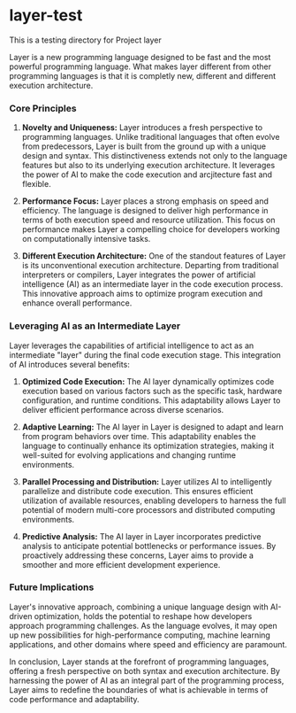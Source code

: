 # layer-test
This is a testing directory for Project layer

Layer is a new programming language designed to be fast and the most powerful programming language.
What makes layer different from other programming languages is that it is completly new, different
and different execution architecture.

### Core Principles

1. **Novelty and Uniqueness:**
   Layer introduces a fresh perspective to programming languages. Unlike traditional languages that often evolve from predecessors, Layer is built from the ground up with a unique design and syntax. This distinctiveness extends not only to the language features but also to its underlying execution architecture. It leverages the power of AI to make the code execution and arcjitecture fast and flexible.

2. **Performance Focus:**
   Layer places a strong emphasis on speed and efficiency. The language is designed to deliver high performance in terms of both execution speed and resource utilization. This focus on performance makes Layer a compelling choice for developers working on computationally intensive tasks.

3. **Different Execution Architecture:**
   One of the standout features of Layer is its unconventional execution architecture. Departing from traditional interpreters or compilers, Layer integrates the power of artificial intelligence (AI) as an intermediate layer in the code execution process. This innovative approach aims to optimize program execution and enhance overall performance.

### Leveraging AI as an Intermediate Layer

Layer leverages the capabilities of artificial intelligence to act as an intermediate "layer" during the final code execution stage. This integration of AI introduces several benefits:

1. **Optimized Code Execution:**
   The AI layer dynamically optimizes code execution based on various factors such as the specific task, hardware configuration, and runtime conditions. This adaptability allows Layer to deliver efficient performance across diverse scenarios.

2. **Adaptive Learning:**
   The AI layer in Layer is designed to adapt and learn from program behaviors over time. This adaptability enables the language to continually enhance its optimization strategies, making it well-suited for evolving applications and changing runtime environments.

3. **Parallel Processing and Distribution:**
   Layer utilizes AI to intelligently parallelize and distribute code execution. This ensures efficient utilization of available resources, enabling developers to harness the full potential of modern multi-core processors and distributed computing environments.

4. **Predictive Analysis:**
   The AI layer in Layer incorporates predictive analysis to anticipate potential bottlenecks or performance issues. By proactively addressing these concerns, Layer aims to provide a smoother and more efficient development experience.

### Future Implications

Layer's innovative approach, combining a unique language design with AI-driven optimization, holds the potential to reshape how developers approach programming challenges. As the language evolves, it may open up new possibilities for high-performance computing, machine learning applications, and other domains where speed and efficiency are paramount.

In conclusion, Layer stands at the forefront of programming languages, offering a fresh perspective on both syntax and execution architecture. By harnessing the power of AI as an integral part of the programming process, Layer aims to redefine the boundaries of what is achievable in terms of code performance and adaptability.